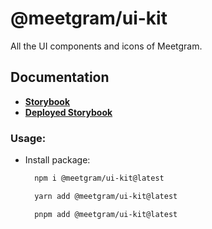 # @meetgram/ui-kit

All the UI components and icons of Meetgram.

## Documentation

- **[Storybook](https://67978c8e27896266439833ea-inavsjjzhh.chromatic.com)**
- **[Deployed Storybook](https://www.chromatic.com/library?appId=67978c8e27896266439833ea)**

### Usage:

- Install package:

  ```bash
    npm i @meetgram/ui-kit@latest
  ```

  ```bash
    yarn add @meetgram/ui-kit@latest
  ```

  ```bash
    pnpm add @meetgram/ui-kit@latest
  ```

  <!--


- Install dependencies:

  ```bash
  pnpm i
  ```

- Run storybook:
  ````bash
  pnpm dev
  ``` -->
  ````
